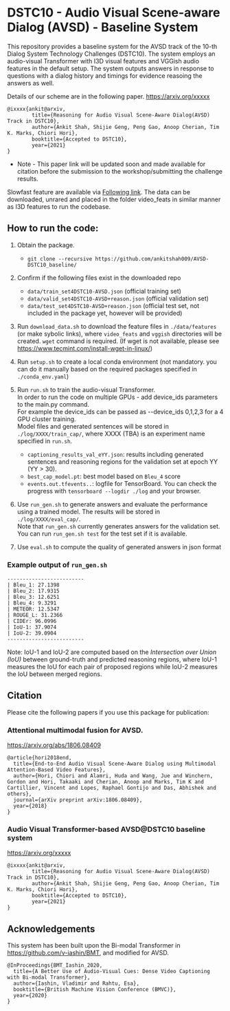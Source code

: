 # DSTC10 - Audio Visual Scene-aware Dialog (AVSD) - Baseline System

This repository provides a baseline system for the AVSD track of the 10-th Dialog System Technology Challenges (DSTC10).
The system employs an audio-visual Transformer with I3D visual features and VGGish audio features in the default setup.
The system outputs answers in response to questions with a dialog history and timings for evidence reasoing the answers as well. 

Details of our scheme are in the following paper. 
https://arxiv.org/xxxxx

    @ixxxx{ankit@arxiv,
            title={Reasoning for Audio Visual Scene-Aware Dialog(AVSD) Track in DSTC10},
            author={Ankit Shah, Shijie Geng, Peng Gao, Anoop Cherian, Tim K. Marks, Chiori Hori},
            booktitle={Accepted to DSTC10},
            year={2021}
    }

* Note - This paper link will be updated soon and made available for citation before the submission to the workshop/submitting the challenge results. 

Slowfast feature are available via [Following link](https://drive.google.com/file/d/1t3Nu2Ql6Nm5iIwTD5GceIM1_cqjC5Fe-/view?usp=sharing). The data can be downloaded, unrared and placed in the folder video_feats in similar manner as I3D features to run the codebase. 

## How to run the code:

   1. Obtain the package.
      - `git clone --recursive https://github.com/ankitshah009/AVSD-DSTC10_baseline/`
  
   2. Confirm if the following files exist in the downloaded repo
      - `data/train_set4DSTC10-AVSD.json` (official training set)
      - `data/valid_set4DSTC10-AVSD+reason.json` (official validation set)
      - `data/test_set4DSTC10-AVSD+reason.json` (official test set, not included in the package yet,
        however will be provided)
 
   3. Run `download_data.sh` to download the feature files in `./data/features` (or make sybolic links),
      where `video_feats` and `vggish` directories will be created. `wget` command is required. (If wget is not available, please see https://www.tecmint.com/install-wget-in-linux/)

   4. Run `setup.sh` to create a local conda environment (not mandatory. you can do it 
      manually based on the required packages specified in `./conda_env.yaml`)

   5. Run `run.sh` to train the audio-visual Transformer.<br>
      In order to run the code on multiple GPUs - add device_ids parameters to the main.py command.  
      For example the device_ids can be passed as  --device_ids 0,1,2,3 for a 4 GPU cluster training. <br>
      Model files and generated sentences will be stored in `./log/XXXX/train_cap/`, where XXXX (TBA)
      is an experiment name specified in `run.sh`.
      - `captioning_results_val_eYY.json`: results including generated sentences and
        reasoning regions for the validation set at epoch YY (YY > 30).
      - `best_cap_model.pt`: best model based on `Bleu_4` score
      - `events.out.tfevents..`: logfile for TensorBoard. You can check the progress with
        `tensorboard --logdir ./log` and your browser.

   6. Use `run_gen.sh` to generate answers and evaluate the performance using a trained model. The results will be stored
      in `./log/XXXX/eval_cap/`. <br>
      Note that `run_gen.sh` currently generates answers for the validation set. You can run `run_gen.sh test` for the test set if it is available.

   7. Use `eval.sh` to compute the quality of generated answers in json format

### Example output of `run_gen.sh`

    -------------------------
    | Bleu_1: 27.1398
    | Bleu_2: 17.9315
    | Bleu_3: 12.6251
    | Bleu_4: 9.3291
    | METEOR: 12.5347
    | ROUGE_L: 31.2366
    | CIDEr: 96.0996
    | IoU-1: 37.9074
    | IoU-2: 39.0904
    -------------------------

Note: IoU-1 and IoU-2 are computed based on the *Intersection over Union (IoU)* between ground-truth
and predicted reasoning regions, where IoU-1 measures the IoU for each pair of proposed regions while
IoU-2 measures the IoU between merged regions.


## Citation
Please cite the following papers if you use this package for publication:

### Attentional multimodal fusion for AVSD.
https://arxiv.org/abs/1806.08409

    @article{hori2018end,
      title={End-to-End Audio Visual Scene-Aware Dialog using Multimodal Attention-Based Video Features},
      author={Hori, Chiori and Alamri, Huda and Wang, Jue and Winchern, Gordon and Hori, Takaaki and Cherian, Anoop and Marks, Tim K and Cartillier, Vincent and Lopes, Raphael Gontijo and Das, Abhishek and others},
      journal={arXiv preprint arXiv:1806.08409},
      year={2018}
    } 

### Audio Visual Transformer-based AVSD@DSTC10 baseline system
https://arxiv.org/xxxxx

    @ixxxx{ankit@arxiv,
            title={Reasoning for Audio Visual Scene-Aware Dialog(AVSD) Track in DSTC10},
            author={Ankit Shah, Shijie Geng, Peng Gao, Anoop Cherian, Tim K. Marks, Chiori Hori},
            booktitle={Accepted to DSTC10},
            year={2021}
    }

## Acknowledgements
This system has been built upon the Bi-modal Transformer in https://github.com/v-iashin/BMT, and modified for AVSD.

    @InProceedings{BMT_Iashin_2020,
      title={A Better Use of Audio-Visual Cues: Dense Video Captioning with Bi-modal Transformer},
      author={Iashin, Vladimir and Rahtu, Esa},
      booktitle={British Machine Vision Conference (BMVC)},
      year={2020}
    }

